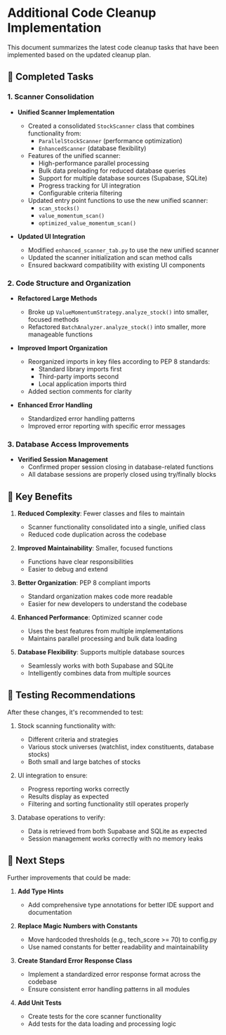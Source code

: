 # Additional Code Cleanup Implementation

This document summarizes the latest code cleanup tasks that have been implemented based on the updated cleanup plan.

## 🔧 Completed Tasks

### 1. Scanner Consolidation

- **Unified Scanner Implementation**
  - Created a consolidated `StockScanner` class that combines functionality from:
    - `ParallelStockScanner` (performance optimization)
    - `EnhancedScanner` (database flexibility)
  - Features of the unified scanner:
    - High-performance parallel processing
    - Bulk data preloading for reduced database queries
    - Support for multiple database sources (Supabase, SQLite)
    - Progress tracking for UI integration
    - Configurable criteria filtering
  - Updated entry point functions to use the new unified scanner:
    - `scan_stocks()`
    - `value_momentum_scan()`
    - `optimized_value_momentum_scan()`

- **Updated UI Integration**
  - Modified `enhanced_scanner_tab.py` to use the new unified scanner
  - Updated the scanner initialization and scan method calls
  - Ensured backward compatibility with existing UI components

### 2. Code Structure and Organization

- **Refactored Large Methods**
  - Broke up `ValueMomentumStrategy.analyze_stock()` into smaller, focused methods
  - Refactored `BatchAnalyzer.analyze_stock()` into smaller, more manageable functions

- **Improved Import Organization**
  - Reorganized imports in key files according to PEP 8 standards:
    - Standard library imports first
    - Third-party imports second
    - Local application imports third
  - Added section comments for clarity

- **Enhanced Error Handling**
  - Standardized error handling patterns
  - Improved error reporting with specific error messages

### 3. Database Access Improvements

- **Verified Session Management**
  - Confirmed proper session closing in database-related functions
  - All database sessions are properly closed using try/finally blocks

## 🚀 Key Benefits

1. **Reduced Complexity**: Fewer classes and files to maintain
   - Scanner functionality consolidated into a single, unified class
   - Reduced code duplication across the codebase

2. **Improved Maintainability**: Smaller, focused functions
   - Functions have clear responsibilities
   - Easier to debug and extend

3. **Better Organization**: PEP 8 compliant imports
   - Standard organization makes code more readable
   - Easier for new developers to understand the codebase

4. **Enhanced Performance**: Optimized scanner code
   - Uses the best features from multiple implementations
   - Maintains parallel processing and bulk data loading

5. **Database Flexibility**: Supports multiple database sources
   - Seamlessly works with both Supabase and SQLite
   - Intelligently combines data from multiple sources

## 🧪 Testing Recommendations

After these changes, it's recommended to test:

1. Stock scanning functionality with:
   - Different criteria and strategies
   - Various stock universes (watchlist, index constituents, database stocks)
   - Both small and large batches of stocks

2. UI integration to ensure:
   - Progress reporting works correctly
   - Results display as expected
   - Filtering and sorting functionality still operates properly

3. Database operations to verify:
   - Data is retrieved from both Supabase and SQLite as expected
   - Session management works correctly with no memory leaks

## 🔄 Next Steps

Further improvements that could be made:

1. **Add Type Hints**
   - Add comprehensive type annotations for better IDE support and documentation

2. **Replace Magic Numbers with Constants**
   - Move hardcoded thresholds (e.g., tech_score >= 70) to config.py
   - Use named constants for better readability and maintainability

3. **Create Standard Error Response Class**
   - Implement a standardized error response format across the codebase
   - Ensure consistent error handling patterns in all modules

4. **Add Unit Tests**
   - Create tests for the core scanner functionality
   - Add tests for the data loading and processing logic